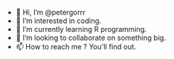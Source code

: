 - 👋 Hi, I’m @petergorrr
- 👀 I’m interested in coding.
- 🌱 I’m currently learning R programming.
- 💞️ I’m looking to collaborate on something big.
- 📫 How to reach me ? You'll find out.

<!---
petergorrr/petergorrr is a ✨ special ✨ repository because its `README.md` (this file) appears on your GitHub profile.
You can click the Preview link to take a look at your changes.
--->
